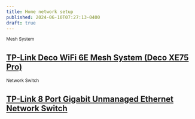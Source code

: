 ```yaml
---
title: Home network setup
published: 2024-06-10T07:27:13-0400
draft: true
---
```


<small>Mesh System</small>

## [TP-Link Deco WiFi 6E Mesh System (Deco XE75 Pro)](https://amzn.to/3LqnJGS)

<small>Network Switch</small>

## [TP-Link 8 Port Gigabit Unmanaged Ethernet Network Switch](https://amzn.to/467hu4d)
